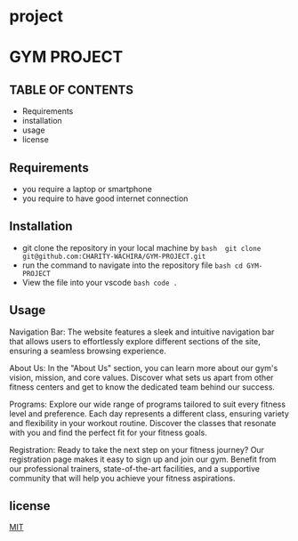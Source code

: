 # project
# GYM PROJECT
## TABLE OF CONTENTS
* Requirements
* installation 
* usage
* license

## Requirements
* you require a laptop or smartphone
* you require to have good internet connection

## Installation
* git clone the repository in your local machine by 
```bash  git clone git@github.com:CHARITY-WACHIRA/GYM-PROJECT.git```
* run the command to navigate into the repository file
```bash cd GYM-PROJECT```
* View the file into your vscode
```bash code .```

## Usage
Navigation Bar: The website features a sleek and intuitive navigation bar that allows users to effortlessly explore different sections of the site, ensuring a seamless browsing experience.

About Us: In the "About Us" section, you can learn more about our gym's vision, mission, and core values. Discover what sets us apart from other fitness centers and get to know the dedicated team behind our success.

Programs: Explore our wide range of programs tailored to suit every fitness level and preference. Each day represents a different class, ensuring variety and flexibility in your workout routine. Discover the classes that resonate with you and find the perfect fit for your fitness goals.

Registration: Ready to take the next step on your fitness journey? Our registration page makes it easy to sign up and join our gym. Benefit from our professional trainers, state-of-the-art facilities, and a supportive community that will help you achieve your fitness aspirations.

## license
[MIT](https://choosealicense.com/licenses/mit/)
